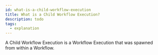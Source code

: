 ```yaml
---
id: what-is-a-child-workflow-execution
title: What is a Child Workflow Execution?
description: todo
tags:
  - explanation
---
```


A Child Workflow Execution is a Workflow Execution that was spawned from within a Workflow.
